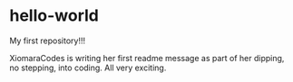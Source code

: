 # hello-world
My first repository!!! 

XiomaraCodes is writing her first readme message as part of her dipping, no stepping, into coding.  All very exciting.
